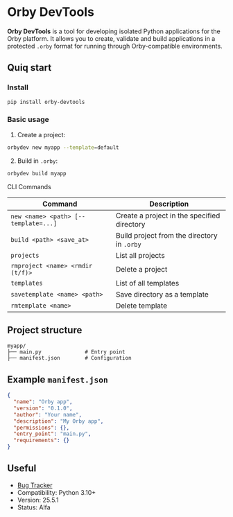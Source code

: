 # Orby DevTools

**Orby DevTools** is a tool for developing isolated Python applications for the Orby platform. It allows you to create, validate and build applications in a protected `.orby` format for running through Orby-compatible environments.

## Quiq start

### Install
```bash
pip install orby-devtools
```

### Basic usage
1. Create a project:
```bash
orbydev new myapp --template=default
```
2. Build in `.orby`:
```bash
orbydev build myapp
```

CLI Commands

| Command | Description |
|---------|----------|
| `new <name> <path> [--template=...]` | Create a project in the specified directory |
| `build <path> <save_at>` | Build project from the directory in `.orby` |
| `projects` | List all projects |
| `rmproject <name> <rmdir (t/f)>` | Delete a project |
| `templates` | List of all templates |
| `savetemplate <name> <path>` | Save directory as a template |
| `rmtemplate <name>` | Delete template |

## Project structure
```
myapp/
├── main.py              # Entry point
├── manifest.json        # Configuration
```

## Example `manifest.json`
```json
{
  "name": "Orby app",
  "version": "0.1.0",
  "author": "Your name",
  "description": "My Orby app",
  "permissions": {},
  "entry_point": "main.py",
  "requirements": {}
}
```

## Useful
- [Bug Tracker](https://github.com/wladisslaw/orby-devtools/issues)
- Compatibility: Python 3.10+
- Version: 25.5.1
- Status: Alfa
